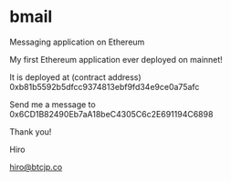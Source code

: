 # bmail
Messaging application on Ethereum

My first Ethereum application ever deployed on mainnet!

It is deployed at (contract address)
0xb81b5592b5dfcc9374813ebf9fd34e9ce0a75afc

Send me a message to
0x6CD1B82490Eb7aA18beC4305C6c2E691194C6898

Thank you!

Hiro

hiro@btcjp.co
